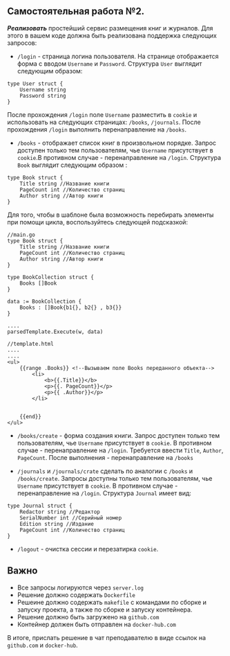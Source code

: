 ## Самостоятельная работа №2.

***Реализовать*** простейший сервис размещения книг и журналов. Для этого в вашем коде должна быть реализована поддержка следующих запросов:
* ```/login``` - страница логина пользователя. На странице отображается форма с вводом ```Username``` и ```Password```. Структура ```User``` выглядит следующим образом:
```
type User struct {
    Username string
    Password string 
}
```
После прохождения ```/login``` поле ```Username``` разместить в ```cookie``` и использовать на следующих страницах: ```/books```, ```/journals```.  После прохождения ```/login``` выполнить перенаправление на ```/books```.



* ```/books``` - отображает список книг в произвольном порядке. Запрос доступен только тем пользователям, чье ```Username``` присутствует в ```cookie```.В противном случае - перенаправление на ```/login```. Структура ```Book``` выглядит следующим образом :
```
type Book struct {
    Title string //Название книги
    PageCount int //Количество страниц 
    Author string //Автор книги
}
```
Для того, чтобы в шаблоне была возможность перебирать элементы при помощи цикла, воспользуйтесь следующей подсказкой:
```
//main.go
type Book struct {
    Title string //Название книги
    PageCount int //Количество страниц 
    Author string //Автор книги
}

type BookCollection struct {
    Books []Book
}

data := BookCollection {
    Books : []Book{b1{}, b2{} , b3{}}
}

....
parsedTemplate.Execute(w, data)

//template.html
....
....
<ul>
    {{range .Books}} <!--Вызываем поле Books переданного объекта-->
        <li>
            <b>{{.Title}}</b>
            <p>{{. PageCount}}</p>
            <p>{{ .Author}}</p>
        </li>
        
        
    {{end}}
</ul>
```
* ```/books/create``` - форма создания книги. Запрос доступен только тем пользователям, чье ```Username``` присутствует в ```cookie```. В противном случае - перенаправление на ```/login```. Требуется ввести ```Title```, ```Author```, ```PageCount```. После выполнения - перенаправление на ```/books```


* ```/journals``` и ```/journals/crate``` сделать по аналогии с ```/books``` и ```/books/create```. Запросы доступны только тем пользователям, чье ```Username``` присутствует в ```cookie```. В противном случае - перенаправление на ```/login```. Структура ```Journal``` имеет вид:
```
type Journal struct {
    Redactor string //Редактор
    SerialNumber int //Серийный номер
    Edition string //Издание
    PageCount int //Количество страниц
}
```

* ```/logout``` -  очистка сессии и перезатирка ```cookie```.

## Важно
* Все запросы логируются через ```server.log```
* Решение должно содержать ```Dockerfile```
* Решеине должно содержать ```makefile``` с командами по сборке и запуску проекта, а также по сборке и запуску контейнера.
* Решение должно быть загружено на ```github.com```
* Контейнер должен быть отправлен на ```docker-hub.com```

В итоге, прислать решение в чат преподавателю в виде ссылок на ```github.com``` и ```docker-hub```.
 

